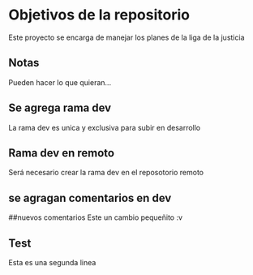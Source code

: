 # Objetivos de la repositorio

Este proyecto se encarga de manejar los planes de la liga de la justicia


## Notas
Pueden hacer lo que quieran...

## Se agrega rama dev
La rama dev es unica y exclusiva para subir en desarrollo

## Rama dev en remoto
Será necesario crear la rama dev en el reposotorio remoto

## se agragan comentarios en dev
##nuevos comentarios 
Este un cambio pequeñito :v
## Test
Esta es una segunda linea
